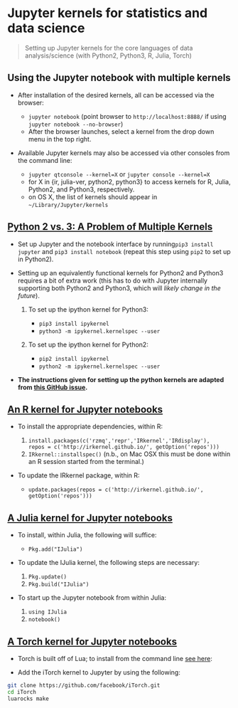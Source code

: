 # Jupyter kernels for statistics and data science

> Setting up Jupyter kernels for the core languages of data analysis/science
> (with Python2, Python3, R, Julia, Torch)

## Using the Jupyter notebook with multiple kernels
- After installation of the desired kernels, all can be accessed via the 
  browser:

  * `jupyter notebook` (point browser to `http://localhost:8888/` if using
    `jupyter notebook --no-browser`)
  * After the browser launches, select a kernel from the drop down menu in the 
    top right.

- Available Jupyter kernels may also be accessed via other consoles from the 
  command line:

  * `jupyter qtconsole --kernel=X` or `jupyter console --kernel=X`
  * for X in {ir, julia-ver, python2, python3} to access kernels for R, 
    Julia, Python2, and Python3, respectively.
  * on OS X, the list of kernels should appear in `~/Library/Jupyter/kernels`
  
## [Python 2 vs. 3: A Problem of Multiple Kernels](https://ipython.readthedocs.org/en/latest/install/kernel_install.html)

- Set up Jupyter and the notebook interface by running`pip3 install jupyter` and
  `pip3 install notebook` (repeat this step using `pip2` to set up in Python2).

- Setting up an equivalently functional kernels for Python2 and Python3 requires
  a bit of extra work (this has to do with Jupyter internally supporting both
  Python2 and Python3, which will _likely change in the future_).

  1. To set up the ipython kernel for Python3:
     * `pip3 install ipykernel`
     * `python3 -m ipykernel.kernelspec --user`

  2. To set up the ipython kernel for Python2:
     * `pip2 install ipykernel`
     * `python2 -m ipykernel.kernelspec --user`

- __The instructions given for setting up the python kernels are adapted from 
  [this GitHub issue](https://github.com/jupyter/jupyter/issues/52).__

## [An R kernel for Jupyter notebooks](http://irkernel.github.io/installation/)

- To install the appropriate dependencies, within R:

  1. `install.packages(c('rzmq','repr','IRkernel','IRdisplay'), 
     repos = c('http://irkernel.github.io/', getOption('repos')))`
  2. `IRkernel::installspec()` (n.b., on Mac OSX this must be done within an R 
     session started from the terminal.)

- To update the IRkernel package, within R:

  * `update.packages(repos = c('http://irkernel.github.io/', 
    getOption('repos')))`

## [A Julia kernel for Jupyter notebooks](https://github.com/JuliaLang/IJulia.jl)

- To install, within Julia, the following will suffice:

  * `Pkg.add("IJulia")`

- To update the IJulia kernel, the following steps are necessary:

  1. `Pkg.update()`
  2. `Pkg.build("IJulia")`

- To start up the Jupyter notebook from within Julia:

  1. `using IJulia`
  2. `notebook()`

## [A Torch kernel for Jupyter notebooks](https://github.com/facebook/iTorch)

- Torch is built off of Lua; to install from the command line [see here](https://github.com/torch/torch7/wiki/Cheatsheet#installing-and-running-torch):

- Add the iTorch kernel to Jupyter by using the following:
```bash
git clone https://github.com/facebook/iTorch.git
cd iTorch
luarocks make
```
